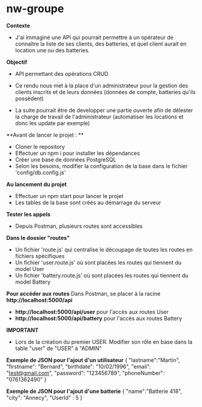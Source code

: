 # nw-groupe

**Contexte**
- J'ai immaginé une API qui pourrait permettre à un opérateur de connaître la liste de ses clients, des batteries, et quel client aurait en location une ou des batteries.

**Objectif**

- API permettant des opérations CRUD

- Ce rendu nous met à la place d'un administrateur pour la gestion des clients inscrits et de leurs données (données de compte, batteries qu'ils possèdent)
- La suite pourrait être de developper une partie ouverte afin de délester la charge de travail de l'administrateur (automatiser les locations et donc les update par exemple)

**Avant de lancer le projet : **
- Cloner le repository
- Effectuer un npm i pour installer les dépendances
- Créer une base de données PostgreSQL
- Selon les besoins, modifier la configuration de la base dans le fichier 'config/db.config.js'

**Au lancement du projet**
- Effectuer un npm start pour lancer le projet
- Les tables de la base sont créés au démarrage du serveur

**Tester les appels**
- Depuis Postman, plusieurs routes sont accessibles

**Dans le dossier "routes"**
- Un fichier 'route.js' qui centralise le découpage de toutes les routes en fichiers spécifiques
- Un fichier 'user.route.js' où sont placées les routes qui tiennent du model User
- Un fichier 'battery.route.js' où sont placées les routes qui tiennent du model Battery

**Pour accéder aux routes**
Dans Postman, se placer à la racine **http://localhost:5000/api**
- **http://localhost:5000/api/user** pour l'accès aux routes User 
- **http://localhost:5000/api/battery** pour l'accès aux routes Battery

**IMPORTANT**
- Lors de la création du premier USER. Modifier son rôle en base dans la table "user" de "USER" à "ADMIN"

**Exemple de JSON pour l'ajout d'un utilisateur**
{
    "lastname":"Martin",
    "firstname": "Bernard",
    "birthdate": "10/02/1996",
    "email": "test@gmail.com",
    "password": "123456789",
    "phoneNumber": "0761362490"
}

**Exemple de JSON pour l'ajout d'une batterie**
{
    "name":"Batterie 418",
    "city": "Annecy",
    "UserId" : 5
}
